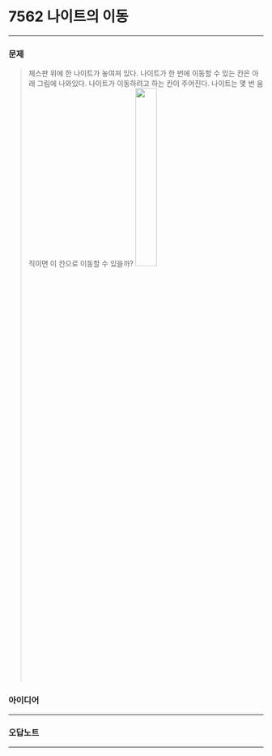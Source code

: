 # 7562 나이트의 이동
------------
### 문제

>체스판 위에 한 나이트가 놓여져 있다. 나이트가 한 번에 이동할 수 있는 칸은 아래 그림에 나와있다. 나이트가 이동하려고 하는 칸이 주어진다. 나이트는 몇 번 움직이면 이 칸으로 이동할 수 있을까?
> <img src="https://www.acmicpc.net/upload/images/knight.png" width="30%"/>

### 아이디어 
----------

### 오답노트
----------